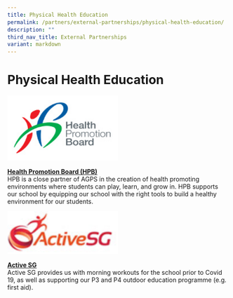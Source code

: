 ```yaml
---
title: Physical Health Education
permalink: /partners/external-partnerships/physical-health-education/
description: ""
third_nav_title: External Partnerships
variant: markdown
---
```

Physical Health Education
======================

<img src="/images/Partners/External/HPB_logo.jpg" style="width:50%">

<a href="https://hpb.gov.sg/" target="_blank">**Health Promotion Board (HPB)**</a>
<br>
HPB is a close partner of AGPS in the creation of health promoting environments where students can play, learn, and grow in. HPB supports our school by equipping our school with the right tools to build a healthy environment for our students.

<img src="/images/Partners/External/ActiveSG_logo.jpg" style="width:50%">

<a href="https://www.myactivesg.com/" target="_blank">**Active SG**</a>
<br>
Active SG provides us with morning workouts for the school prior to Covid 19, as well as supporting our P3 and P4 outdoor education programme (e.g. first aid).